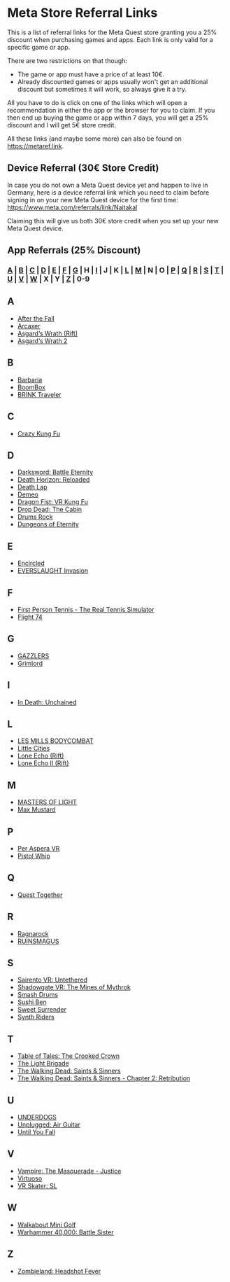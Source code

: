 # Meta Store Referral Links
This is a list of referral links for the Meta Quest store granting you a 25% discount when purchasing games and apps. Each link is only valid for a specific game or app.

There are two restrictions on that though:
* The game or app must have a price of at least 10€.
* Already discounted games or apps usually won't get an additional discount but sometimes it will work, so always give it a try.

All you have to do is click on one of the links which will open a recommendation in either the app or the browser for you to claim. If you then end up buying the game or app within 7 days, you will get a 25% discount and I will get 5€ store credit.

All these links (and maybe some more) can also be found on https://metaref.link.

## Device Referral (30€ Store Credit)
In case you do not own a Meta Quest device yet and happen to live in Germany, here is a device referral link which you need to claim before signing in on your new Meta Quest device for the first time: https://www.meta.com/referrals/link/Naitakal

Claiming this will give us both 30€ store credit when you set up your new Meta Quest device.

## App Referrals (25% Discount)
### [A](#a) | [B](#b) | [C](#c) | [D](#d) | [E](#e) | [F](#f) | [G](#g) | H | [I](#i) | J | K | [L](#l) | [M](#m) | N | O | [P](#p) | [Q](#q) | [R](#r) | [S](#s) | [T](#t) | [U](#u) | [V](#v) | [W](#w) | X | Y | [Z](#z) | 0-9
## A
* [After the Fall](https://www.meta.com/appreferrals/Naitakal/2160364850746031/)
* [Arcaxer](https://www.meta.com/appreferrals/Naitakal/5396412860376470/)
* [Asgard‘s Wrath (Rift)](https://www.meta.com/appreferrals/Naitakal/1180401875303371/)
* [Asgard‘s Wrath 2](https://www.meta.com/appreferrals/Naitakal/2603836099654226/)
## B
* [Barbaria](https://www.meta.com/appreferrals/Naitakal/5296016923775393/)
* [BoomBox](https://www.meta.com/appreferrals/Naitakal/3983480868361577/)
* [BRINK Traveler](https://www.meta.com/appreferrals/Naitakal/3635172946605196/)
## C
* [Crazy Kung Fu](https://www.meta.com/appreferrals/Naitakal/3846153838783795/)
## D
* [Darksword: Battle Eternity](https://www.meta.com/appreferrals/Naitakal/5912124212170208/)
* [Death Horizon: Reloaded](https://www.meta.com/appreferrals/Naitakal/2115015981923610/)
* [Death Lap](https://www.meta.com/appreferrals/Naitakal/1954488057986071/)
* [Demeo](https://www.meta.com/appreferrals/Naitakal/3634830803298285/)
* [Dragon Fist: VR Kung Fu](https://www.meta.com/appreferrals/Naitakal/5075285115918784/)
* [Drop Dead: The Cabin](https://www.meta.com/appreferrals/Naitakal/4691479430874595/)
* [Drums Rock](https://www.meta.com/appreferrals/Naitakal/6378164228868127/)
* [Dungeons of Eternity](https://www.meta.com/appreferrals/Naitakal/6341779295861881/)
## E
* [Encircled](https://www.meta.com/appreferrals/Naitakal/7172808649485710/)
* [EVERSLAUGHT Invasion](https://www.meta.com/appreferrals/Naitakal/5219488324783789/)
## F
* [First Person Tennis - The Real Tennis Simulator](https://www.meta.com/appreferrals/Naitakal/6119989094742166/)
* [Flight 74](https://www.meta.com/appreferrals/Naitakal/4939588089476517/)
## G
* [GAZZLERS](https://www.meta.com/appreferrals/Naitakal/4912697945406928/)
* [Grimlord](https://www.meta.com/appreferrals/Naitakal/6784503354964529/)
## I
* [In Death: Unchained](https://www.meta.com/appreferrals/Naitakal/2334376869949242/)
## L
* [LES MILLS BODYCOMBAT](https://www.meta.com/appreferrals/Naitakal/4015163475201433/)
* [Little Cities](https://www.meta.com/appreferrals/Naitakal/4988470131168299/)
* [Lone Echo (Rift)](https://www.meta.com/appreferrals/Naitakal/1368187813209608/)
* [Lone Echo II (Rift)](https://www.meta.com/appreferrals/Naitakal/1711938725528735/)
## M
* [MASTERS OF LIGHT](https://www.meta.com/appreferrals/Naitakal/6784615031600264/)
* [Max Mustard](https://www.meta.com/appreferrals/Naitakal/5269080709783454/)
## P
* [Per Aspera VR](https://www.meta.com/appreferrals/Naitakal/7365196930219982/)
* [Pistol Whip](https://www.meta.com/appreferrals/Naitakal/2104963472963790/)
## Q
* [Quest Together](https://www.meta.com/appreferrals/Naitakal/5394905193858074/)
## R
* [Ragnarock](https://www.meta.com/appreferrals/Naitakal/3749621795127676/)
* [RUINSMAGUS](https://www.meta.com/appreferrals/Naitakal/6669173709823400/)
## S
* [Sairento VR: Untethered](https://www.meta.com/appreferrals/Naitakal/2299215130112875/)
* [Shadowgate VR: The Mines of Mythrok](https://www.meta.com/appreferrals/Naitakal/3878215958952165/)
* [Smash Drums](https://www.meta.com/appreferrals/Naitakal/3630025217090808/)
* [Sushi Ben](https://www.meta.com/appreferrals/Naitakal/5459391390744272/)
* [Sweet Surrender](https://www.meta.com/appreferrals/Naitakal/4723352327707414/)
* [Synth Riders](https://www.meta.com/appreferrals/Naitakal/2436558143118760/)
## T
* [Table of Tales: The Crooked Crown](https://www.meta.com/appreferrals/Naitakal/4714471148644140/)
* [The Light Brigade](https://www.meta.com/appreferrals/Naitakal/2681027292004911/)
* [The Walking Dead: Saints & Sinners](https://www.meta.com/appreferrals/Naitakal/2897337400373711/)
* [The Walking Dead: Saints & Sinners - Chapter 2: Retribution](https://www.meta.com/appreferrals/Naitakal/5190288877703616/)
## U
* [UNDERDOGS](https://www.meta.com/appreferrals/Naitakal/5302178529865980/)
* [Unplugged: Air Guitar](https://www.meta.com/appreferrals/Naitakal/4714094898617280/)
* [Until You Fall](https://www.meta.com/appreferrals/Naitakal/2567459230020142/)
## V
* [Vampire: The Masquerade - Justice](https://www.meta.com/appreferrals/Naitakal/6179032068838054/)
* [Virtuoso](https://www.meta.com/appreferrals/Naitakal/4705981139481778/)
* [VR Skater: SL](https://www.meta.com/appreferrals/Naitakal/7167852766594738/)
## W
* [Walkabout Mini Golf](https://www.meta.com/appreferrals/Naitakal/2462678267173943/)
* [Warhammer 40,000: Battle Sister](https://www.meta.com/appreferrals/Naitakal/3231001163584154/)
## Z
* [Zombieland: Headshot Fever](https://www.meta.com/appreferrals/Naitakal/2792447070854325/)
